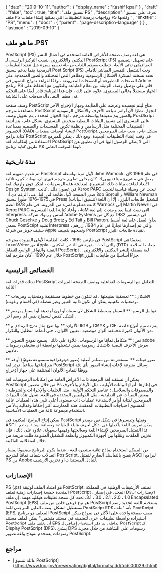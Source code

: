 {
  "date" : "2019-10-11",
  "author" : {
    "display_name" : "Kashif Iqbal"
} ,
  "draft" : "false",
  "toc" : true,
  "title" :"تنسيق ملف PS" ,
  "description":"تعرف على تنسيق ملف PS وواجهات برمجة التطبيقات التي يمكنها إنشاء ملفات PS وفتحها." ,
  "linktitle" : "PS",
  "menu" : {
    "docs" : {
      "parent" : "page-description-language"
}
} ,
  "lastmod" : "2019-09-10"
}

## ما هو ملف .PS؟ ##

PostScript (PS) هي لغة وصف صفحة للأغراض العامة تُستخدم في أعمال النشر المكتبي والإلكتروني. ينصب التركيز الرئيسي لـ PostScript (PS) على تسهيل التصميم الجرافيكي ثنائي الأبعاد. تتطلب معظم اللغات مرحلة تجميع مميزة قبل تنفيذ التعليمات البرمجية بينما يدعم تنسيق Post Script (PS) وقت التشغيل التفسير المباشر للأمام. تحدد نسخته المبكرة الأشكال الرسومية ومظاهر النص المختلفة والصور المنمذجة على الصفحات المطبوعة أو الصفحات المعروضة ، وفقًا لقواعد نموذج التصوير في Adobe. برنامج PS قادر على توصيل وصف الوثيقة بين نظام الطباعة والتكوين مع الحفاظ على الجهاز مستقلاً وعالي المستوى. علاوة على ذلك ، فإن هذا البرنامج قادر أيضًا على التحكم في مظهر النص والرسومات على الشاشة.

وصف صفحة PostScript متاح ليتم تجسيده وعرضه على الطابعة وجهاز الإخراج الآخر بمساعدة مترجم PostScript للجهاز. نظرًا لأن أوامر طباعة الأحرف والأشكال الرسومية والصور يتم تنفيذها بواسطة مترجم ، لهذا الجهاز المحدد ، يتم تحويل وصف PostScript عالي المستوى إلى تنسيق البيانات النقطية منخفض المستوى. بشكل عام ، يتم أتمتة التطبيقات المختلفة مثل الرسامين وأنظمة تكوين المستندات والتصميم بمساعدة الكمبيوتر (CAD) لإنشاء أوصاف صفحات PostScript. بشكل عام ، يجب على المبرمجين كتابة برامج PostScript في وقت إنشاء التطبيقات الجديدة. ومع ذلك ، يمكن للمبرمج الاستفادة من إمكانيات لغة PostScript التي لا يمكن الوصول إليها في أي تطبيق عن طريق كتابة برنامج PS لهذا الموقف الخاص.

## نبذة تاريخية ##

تم تقديم مفهوم لغة PostScript لأول مرة بواسطة John Warnock. في عام 1966 كان يعمل في مشروع ميناء نيويورك. كان يحاول تطوير مترجم فوري لرسومات كبيرة ثلاثية الأبعاد لقاعدة بيانات ذلك المشروع. لمعالجة هذه الرسومات ، ابتكر جون وارنوك لغة Design System. في غضون ذلك ، كانت Xerox PARC تبحث عن وسيلة قياسية لتحديد صور الصفحة لأول طابعة ليزر لها. على الرغم من أن Bob Sproull و William Newman في 1975-1976 طورا تنسيق Press (تنسيق البيانات) لتشغيل طابعات الليزر ، إلا أن اللغة كانت مطلوبة لمزيد من المرونة. في عام 1978 انضم Warnock إلى Martin Newell في Xerox PARC وأعاد كتابة اللغة التفسيرية ، JaM التي نمت فيما بعد وامتدت إلى لغة Interpress. أسس وارنوك شركة Adobe Systems في ديسمبر 1982 مع كل من Chuck Geschke و Doug Brotz و Ed Taft و Bill Paxton. بدأوا العمل على لغة أبسط تسمى PostScript تشبه Interpress ، والتي تم إصدارها تجاريًا في عام 1984. زارهم ستيف جوبز من شركة Apple ونصحهم بتكييف PostScript لقيادة طابعات الليزر.

في مارس 1985 ، كانت الطابعة الأولى المزودة بمترجم PostScript مضمنًا هي LaserWriter من Apple ، والتي أحدثت ثورة في النشر المكتبي (DTP). جعلت السلامة التقنية والتوافر الواسع النطاق PostScript ، لغة مفضلة للنشر المكتبي والإلكتروني. خلال عام 1990 ، كان مترجم لغة PostScript جزءًا أساسيًا من طابعات الليزر.

## الخصائص الرئيسية ##

تمتلك قدرات لغة PostScript للتعامل مع الرسومات التفاعلية ووصف الصفحة الميزات التالية:

** الأشكال: ** تعسفية بطبيعتها ، قد تتكون من خطوط مستقيمة ومنحنيات ومربعات ومنحنيات تكعيبية يمكن أن تكون ذاتية العبور وغير متصلة (في أقسام وثقوب).

** عوامل الرسم: ** السماح بمخطط الشكل لأي سمك أو لون أو تعبئة أو السماح برسم الشكل كقص للسماح بقص أي رسم آخر.

** الألوان: ** بها تنوع مثل تدرج الرمادي و RGB و CMYK و CIE. يتم تصميم أنواع خاصة من الألوان كميزة مختلفة: ألوان موضعية ، تعيين الألوان ، حتى أنماط التظليل والتكرار.

** نص: ** متكامل تمامًا مع الرسومات. علاوة على ذلك ، يسمح نموذج التصوير adobe بعرض الأحرف النصية كأشكال رسومية يمكن تشغيلها بواسطة أي مشغلي رسومات عاديين.

** صور عينات **: مستخرجة من مصادر أصلية (صور فوتوغرافية ممسوحة ضوئيًا) أو قد يتم إنتاجها صناعياً. توفر لغة PostScript وسائل متنوعة لإعادة إنشاء الصور بأي دقة ووفقًا لنماذج الألوان المختلفة على جهاز الإخراج.

يمكن أن تستفيد لغة البرمجة ذات الأغراض العامة من إمكانات الرسوميات لغة PostScript من خلال تضمين Ps في إطارها. أنواع البيانات الأولية ، مثل الأرقام والأحرف والمصفوفات والسلاسل ؛ عناصر التحكم الأولية ، مثل الحلقات والإجراءات والشرطية ؛ وبعض الميزات غير التقليدية ، مثل القواميس المحددة في اللغة. تسهل هذه الميزات المبرمجين لكتابة أوامر لاستدعاء عمليات ذات مستوى أعلى. تلبي هذه العمليات عالية المستوى احتياجات التطبيقات المعقدة. هذه الممارسة أكثر إحكاما وفعالية بدلاً من استخدام مجموعة ثابتة من العمليات الأساسية.

يمكن إنتاج البرامج المكتوبة في PostScript ونقلها وتفسيرها في شكل نص مصدر ASCII. يمكن تعريف اللغة بأكملها في شكل أحرف قابلة للطباعة ومسافة بيضاء. يدعم هذا التمثيل المبرمجين لإنشاء اللغة ومعالجتها وفهمها بسهولة. علاوة على ذلك ، فإن تخزين الملفات ونقلها بين أجهزة الكمبيوتر وأنظمة التشغيل المتنوعة ظلت مريحة من خلال استقلالية الماكينة.

من الممكن استخدام نماذج ثنائية مشفرة للغة ، عندما يكون البرنامج مضمونًا بمسار اتصالات شفاف تمامًا لمترجم PostScript. ينصح بالتماسك الصارم لتمثيل ASCII لبرامج PS من Adobe لتبادل المستندات أو تخزين الأرشيف.

## الإصدارات ##

PS (.ps) هو امتداد الملف لوثيقة PostScript. تصنف الأرشيفات الوطنية في المملكة المتحدة خمسة إصدارات زمنية لملف PostScript ، المحدد في إصدار DSC: الإصدارات 1.0 ، 2.0 ، 2.1 ، 3.0 ، 3.1. تحدد كل نسخة تعليقات هيكلية مهمة. إن ملف Encapsulated PostScript (EPS) هو نوع فرعي خاص من ملف PostScript يستخدم اللغة لتحديد رسم مستطيل الشكل. يصف الدليل المرجعي للغة PostScript EPS بأنه "ملف PostScript (EPS) المغلف هو برنامج PostScript يصف صفحة واحدة على الأكثر في نموذج يمكن استيراده بواسطة تطبيقات أخرى لتضمينه في مستند متضمن." يمكن لملف مستند PostScript أن يغلف ملف EPS بداخله. تم ذكر استخدام إضافي لـ PostScript كـ Display PostScript (DPS). ينشئ DPS رسومات على الشاشة من خلال محرك رسومات يستخدم نموذج ولغة تصوير PostScript.

## مراجع ##

* [عائلة تنسيق PostScript] (https://www.loc.gov/preservation/digital/formats/fdd/fdd000029.shtml)

